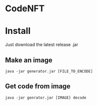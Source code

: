 # CodeNFT

# Install
Just download the latest release .jar

## Make an image
```
java -jar generator.jar [FILE_TO_ENCODE]
```

## Get code from image
```
java -jar genrator.jar [IMAGE] decode
```
